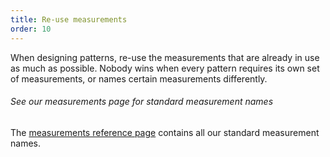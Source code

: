 ```yaml
---
title: Re-use measurements
order: 10
---
```


When designing patterns, re-use the measurements that are already in use as much as possible.
Nobody wins when every pattern requires its own set of measurements, or names
certain measurements differently.

<Tip>

###### See our measurements page for standard measurement names

The [measurements reference page](/reference/measurements/)
contains all our standard measurement names.

</Tip>
